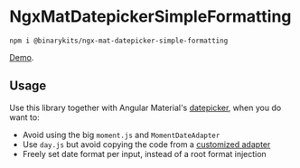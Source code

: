 # NgxMatDatepickerSimpleFormatting

    npm i @binarykits/ngx-mat-datepicker-simple-formatting
[Demo](https://stackblitz.com/edit/angular-material-date-5srxwu?file=src/app/app.component.html).


## Usage

Use this library together with Angular Material's [datepicker](https://material.angular.io/components/datepicker/overview), when you do want to:

- Avoid using the big `moment.js` and `MomentDateAdapter`
- Use `day.js` but avoid copying the code from a [customized adapter](https://github.com/tabuckner/material-dayjs-adapter/blob/master/projects/material-dayjs-adapter/src/lib/adapter/dayjs-date-adapter.ts)
- Freely set date format per input, instead of a root format injection
